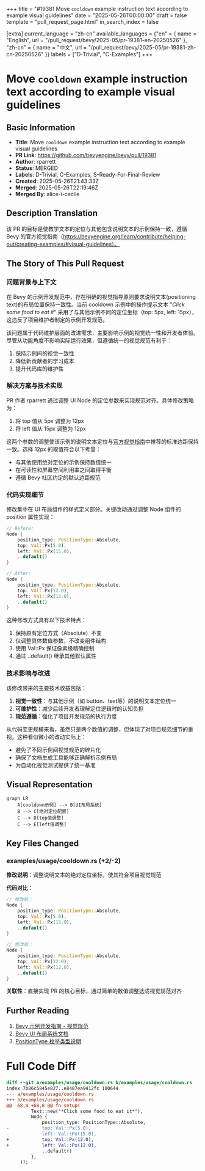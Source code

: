 +++
title = "#19381 Move `cooldown` example instruction text according to example visual guidelines"
date = "2025-05-26T00:00:00"
draft = false
template = "pull_request_page.html"
in_search_index = false

[extra]
current_language = "zh-cn"
available_languages = {"en" = { name = "English", url = "/pull_request/bevy/2025-05/pr-19381-en-20250526" }, "zh-cn" = { name = "中文", url = "/pull_request/bevy/2025-05/pr-19381-zh-cn-20250526" }}
labels = ["D-Trivial", "C-Examples"]
+++

# Move `cooldown` example instruction text according to example visual guidelines

## Basic Information
- **Title**: Move `cooldown` example instruction text according to example visual guidelines
- **PR Link**: https://github.com/bevyengine/bevy/pull/19381
- **Author**: rparrett
- **Status**: MERGED
- **Labels**: D-Trivial, C-Examples, S-Ready-For-Final-Review
- **Created**: 2025-05-26T21:43:33Z
- **Merged**: 2025-05-26T22:19:46Z
- **Merged By**: alice-i-cecile

## Description Translation
该 PR 的目标是使教学文本的定位与其他包含说明文本的示例保持一致，遵循 Bevy 的官方视觉指南（https://bevyengine.org/learn/contribute/helping-out/creating-examples/#visual-guidelines）。

## The Story of This Pull Request

### 问题背景与上下文
在 Bevy 的示例开发规范中，存在明确的视觉指导原则要求说明文本(positioning text)的布局位置保持一致性。当前 cooldown 示例中的操作提示文本 "*Click some food to eat it*" 采用了与其他示例不同的定位坐标（top: 5px, left: 15px），这违反了项目维护者制定的示例开发规范。

该问题属于代码维护层面的改进需求，主要影响示例的视觉统一性和开发者体验。尽管从功能角度不影响实际运行效果，但遵循统一的视觉规范有利于：
1. 保持示例间的视觉一致性
2. 降低新贡献者的学习成本
3. 提升代码库的维护性

### 解决方案与技术实现
PR 作者 rparrett 通过调整 UI Node 的定位参数来实现规范对齐。具体修改策略为：
1. 将 top 值从 5px 调整为 12px
2. 将 left 值从 15px 调整为 12px

这两个参数的调整使该示例的说明文本定位与[官方视觉指南](https://bevyengine.org/learn/contribute/helping-out/creating-examples/#visual-guidelines)中推荐的标准边距保持一致。选择 12px 的取值符合以下考量：
- 与其他使用绝对定位的示例保持数值统一
- 在可读性和屏幕空间利用率之间取得平衡
- 遵循 Bevy 社区约定的默认边距规范

### 代码实现细节
修改集中在 UI 布局组件的样式定义部分。关键改动通过调整 Node 组件的 position 属性实现：

```rust
// Before:
Node {
    position_type: PositionType::Absolute,
    top: Val::Px(5.0),
    left: Val::Px(15.0),
    ..default()
}

// After:
Node {
    position_type: PositionType::Absolute,
    top: Val::Px(12.0),
    left: Val::Px(12.0),
    ..default()
}
```
这种修改方式具有以下技术特点：
1. 保持原有定位方式（Absolute）不变
2. 仅调整具体数值参数，不改变组件结构
3. 使用 Val::Px 保证像素级精确控制
4. 通过 ..default() 继承其他默认属性

### 技术影响与改进
该修改带来的主要技术收益包括：
1. **视觉一致性**：与其他示例（如 button、text等）的说明文本定位统一
2. **可维护性**：减少后续开发者理解定位逻辑时的认知负担
3. **规范遵循**：强化了项目开发规范的执行力度

从代码变更规模来看，虽然只是两个数值的调整，但体现了对项目规范细节的重视。这种看似微小的改动实际上：
- 避免了不同示例间视觉规范的碎片化
- 确保了文档生成工具能够正确解析示例布局
- 为自动化视觉测试提供了统一基准

## Visual Representation

```mermaid
graph LR
    A[cooldown示例] --> B[UI布局系统]
    B --> C[绝对定位配置]
    C --> D[top值调整]
    C --> E[left值调整]
```

## Key Files Changed

### examples/usage/cooldown.rs (+2/-2)
**修改说明**：调整说明文本的绝对定位坐标，使其符合项目视觉规范

**代码对比**：
```rust
// 修改前：
Node {
    position_type: PositionType::Absolute,
    top: Val::Px(5.0),
    left: Val::Px(15.0),
    ..default()
}

// 修改后：
Node {
    position_type: PositionType::Absolute,
    top: Val::Px(12.0),
    left: Val::Px(12.0),
    ..default()
}
```

**关联性**：直接实现 PR 的核心目标，通过简单的数值调整达成视觉规范对齐

## Further Reading
1. [Bevy 示例开发指南 - 视觉规范](https://bevyengine.org/learn/contribute/helping-out/creating-examples/#visual-guidelines)
2. [Bevy UI 布局系统文档](https://docs.rs/bevy_ui/latest/bevy_ui/)
3. [PositionType 枚举类型说明](https://docs.rs/bevy_ui/latest/bevy_ui/enum.PositionType.html)

# Full Code Diff
```diff
diff --git a/examples/usage/cooldown.rs b/examples/usage/cooldown.rs
index 7b86c5845e827..e8487ea9412fc 100644
--- a/examples/usage/cooldown.rs
+++ b/examples/usage/cooldown.rs
@@ -68,8 +68,8 @@ fn setup(
         Text::new("*Click some food to eat it*"),
         Node {
             position_type: PositionType::Absolute,
-            top: Val::Px(5.0),
-            left: Val::Px(15.0),
+            top: Val::Px(12.0),
+            left: Val::Px(12.0),
             ..default()
         },
     ));
```